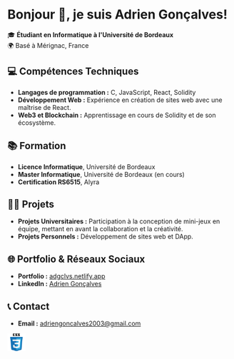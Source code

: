 # Bonjour 👋, je suis Adrien Gonçalves!

🎓 **Étudiant en Informatique à l'Université de Bordeaux**  
🌍 Basé à Mérignac, France

## 💻 Compétences Techniques

- **Langages de programmation :** C, JavaScript, React, Solidity
- **Développement Web :** Expérience en création de sites web avec une maîtrise de React.
- **Web3 et Blockchain :** Apprentissage en cours de Solidity et de son écosystème.

## 📚 Formation

- **Licence Informatique**, Université de Bordeaux
- **Master Informatique**, Université de Bordeaux (en cours)
- **Certification RS6515**, Alyra

## 👨‍💻 Projets

- **Projets Universitaires :** Participation à la conception de mini-jeux en équipe, mettant en avant la collaboration et la créativité.
- **Projets Personnels :** Développement de sites web et DApp.

## 🌐 Portfolio & Réseaux Sociaux

- **Portfolio :** [adgclvs.netlify.app](https://adgclvs.netlify.app)
- **LinkedIn :** [Adrien Gonçalves](http://linkedin.com/in/adrien-gonçalves)

## 📞 Contact

- **Email :** [adriengoncalves2003@gmail.com](mailto:adriengoncalves2003@gmail.com)

<a href="https://www.w3schools.com/css/" target="_blank" rel="noreferrer"> <img src="https://raw.githubusercontent.com/devicons/devicon/master/icons/css3/css3-original-wordmark.svg" alt="css3" width="40" height="40"/>

